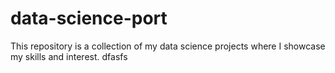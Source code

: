 # data-science-port
This repository is a collection of my data science projects where I showcase my skills and interest.
dfasfs
